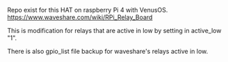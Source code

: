 Repo exist for this HAT on raspberry Pi 4 with VenusOS.
https://www.waveshare.com/wiki/RPi_Relay_Board

This is modification for relays that are active in low by setting in active_low "1".

There is also gpio_list file backup for waveshare's relays active in low.
